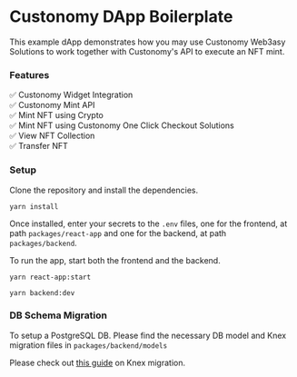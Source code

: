 # Custonomy DApp Boilerplate

This example dApp demonstrates how you may use Custonomy Web3asy Solutions to work together with Custonomy's API to execute an NFT mint.

### Features

✅ Custonomy Widget Integration
<br />
✅ Custonomy Mint API
<br />
✅ Mint NFT using Crypto
<br />
✅ Mint NFT using Custonomy One Click Checkout Solutions
<br />
✅ View NFT Collection
<br />
✅ Transfer NFT
<br />

### Setup

Clone the repository and install the dependencies.

```
yarn install
```

Once installed, enter your secrets to the `.env` files, one for the frontend, at path `packages/react-app` and one for the backend, at path `packages/backend`.

To run the app, start both the frontend and the backend.

```
yarn react-app:start
```

```
yarn backend:dev
```

### DB Schema Migration

To setup a PostgreSQL DB. Please find the necessary DB model and Knex migration files in `packages/backend/models`

Please check out [this guide](https://www.heady.io/blog/knex-migration-for-schema-and-seeds-with-postgresql) on Knex migration.
